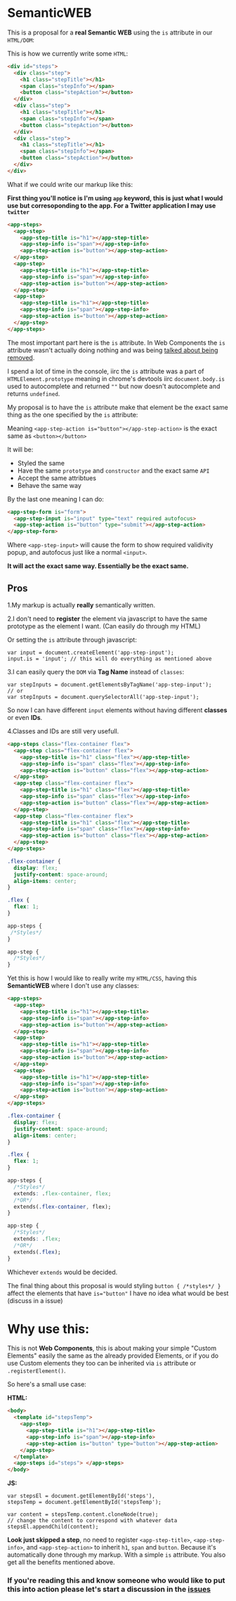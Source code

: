# SemanticWEB

This is a proposal for a **real Semantic WEB** using the `is` attribute in our `HTML/DOM`:

This is how we currently write some `HTML`:

```HTML
<div id="steps">
  <div class="step">
    <h1 class="stepTitle"></h1>
    <span class="stepInfo"></span>
    <button class="stepAction"></button>
  </div>
  <div class="step">
    <h1 class="stepTitle"></h1>
    <span class="stepInfo"></span>
    <button class="stepAction"></button>
  </div>
  <div class="step">
    <h1 class="stepTitle"></h1>
    <span class="stepInfo"></span>
    <button class="stepAction"></button>
  </div>
</div>
```

What if we could write our markup like this:

**First thing you'll notice is I'm using `app` keyword, this is just what I would use but corresoponding to the app. For a Twitter application I may use `twitter`**

```HTML
<app-steps>
  <app-step>
    <app-step-title is="h1"></app-step-title>
    <app-step-info is="span"></app-step-info>
    <app-step-action is="button"></app-step-action>
  </app-step>
  <app-step>
    <app-step-title is="h1"></app-step-title>
    <app-step-info is="span"></app-step-info>
    <app-step-action is="button"></app-step-action>
  </app-step>
  <app-step>
    <app-step-title is="h1"></app-step-title>
    <app-step-info is="span"></app-step-info>
    <app-step-action is="button"></app-step-action>
  </app-step>
</app-steps>
```

The most important part here is the `is` attribute. In Web Components the `is` attribute wasn't actually doing nothing and was being [talked about being removed](https://lists.w3.org/Archives/Public/public-webapps/2015AprJun/0515.html).

I spend a lot of time in the console, iirc the `is` attribute was a part of `HTMLElement.prototype` meaning in chrome's devtools iirc `document.body.is` used to autocomplete and returned `""` but now doesn't autocomplete and returns `undefined`.

My proposal is to have the `is` attribute make that element be the exact same thing as the one specified by the `is` attribute:

Meaning `<app-step-action is="button"></app-step-action>` is the exact same as `<button></button>`

It will be:

- Styled the same
- Have the same `prototype` and `constructor` and the exact same `API`
- Accept the same attribtues
- Behave the same way

By the last one meaning I can do:

```HTML
<app-step-form is="form">
  <app-step-input is="input" type="text" required autofocus>
  <app-step-action is="button" type="submit"></app-step-action>
</app-step-form>
```

Where `<app-step-input>` will cause the form to show required validivity popup, and autofocus just like a normal `<input>`.

**It will act the exact same way. Essentially be the exact same.**

## Pros
1.My markup is actually **really** semantically written.

2.I don't need to **register** the element via javascript to have the same prototype as the element I want. (Can easily do through my HTML)

Or setting the `is` attribute through javascript:

```JS
var input = document.createElement('app-step-input');
input.is = 'input'; // this will do everything as mentioned above
```

3.I can easily query the `DOM` via **Tag Name** instead of `classes`:

```JS
var stepInputs = document.getElementsByTagName('app-step-input');
// or
var stepInputs = document.querySelectorAll('app-step-input');
```

So now I can have different `input` elements without having different **classes** or even **IDs**.

4.Classes and IDs are still very usefull.

```HTML
<app-steps class="flex-container flex">
  <app-step class="flex-container flex">
    <app-step-title is="h1" class="flex"></app-step-title>
    <app-step-info is="span" class="flex"></app-step-info>
    <app-step-action is="button" class="flex"></app-step-action>
  </app-step>
  <app-step class="flex-container flex">
    <app-step-title is="h1" class="flex"></app-step-title>
    <app-step-info is="span" class="flex"></app-step-info>
    <app-step-action is="button" class="flex"></app-step-action>
  </app-step>
  <app-step class="flex-container flex">
    <app-step-title is="h1" class="flex"></app-step-title>
    <app-step-info is="span" class="flex"></app-step-info>
    <app-step-action is="button" class="flex"></app-step-action>
  </app-step>
</app-steps>
```

```CSS
.flex-container {
  display: flex;
  justify-content: space-around;
  align-items: center;
}

.flex {
  flex: 1;
}

app-steps {
 /*Styles*/
}

app-step {
  /*Styles*/
}
```

Yet this is how I would like to really write my `HTML/CSS`, having this **SemanticWEB** where I don't use any classes:

```HTML
<app-steps>
  <app-step>
    <app-step-title is="h1"></app-step-title>
    <app-step-info is="span"></app-step-info>
    <app-step-action is="button"></app-step-action>
  </app-step>
  <app-step>
    <app-step-title is="h1"></app-step-title>
    <app-step-info is="span"></app-step-info>
    <app-step-action is="button"></app-step-action>
  </app-step>
  <app-step>
    <app-step-title is="h1"></app-step-title>
    <app-step-info is="span"></app-step-info>
    <app-step-action is="button"></app-step-action>
  </app-step>
</app-steps>
```

```CSS
.flex-container {
  display: flex;
  justify-content: space-around;
  align-items: center;
}

.flex {
  flex: 1;
}

app-steps {
  /*Styles*/
  extends: .flex-container, flex;
  /*OR*/
  extends(.flex-container, flex);
}

app-step {
  /*Styles*/
  extends: .flex;
  /*OR*/
  extends(.flex);
}
```

Whichever `extends` would be decided.

The final thing about this proposal is would styling `button { /*styles*/ }` affect the elements that have `is="button"` I have no idea what would be best (discuss in a issue)


# Why use this:

This is not **Web Components**, this is about making your simple "Custom Elements" easily the same as the already provided Elements, or if you do use Custom elements they too can be inherited via `is` attribute or `.registerElement()`.

So here's a small use case:

**HTML:**
```HTML
<body>
  <template id="stepsTemp">
    <app-step>
      <app-step-title is="h1"></app-step-title>
      <app-step-info is="span"></app-step-info>
      <app-step-action is="button" type="button"></app-step-action>
    </app-step>
  </template>
  <app-steps id="steps"> </app-steps>
</body>
```

**JS:**
```JS
var stepsEl = document.getElementById('steps'),
stepsTemp = document.getElementById('stepsTemp');

var content = stepsTemp.content.cloneNode(true);
// change the content to correspond with whatever data
stepsEl.appendChild(content);
```

**Look just skipped a step**, no need to register `<app-step-title>`, `<app-step-info>`, and `<app-step-action>` to inherit `h1`, `span` and `button`.
Because it's automatically done through my markup. With a simple `is` attribute. You also get all the benefits mentioned above.

### If you're reading this and know someone who would like to put this into action please let's start a discussion in the [issues](https://github.com/eorroe/SemanticWEB/issues)
